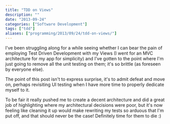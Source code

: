 ```yaml
---
title: "TDD on Views"
description: ""
date: "2013-09-24"
categories: ["Software Development"]
tags: ["tdd"]
aliases: ["programming/2013/09/24/tdd-on-views/"]
---
```


I've been struggling along for a while seeing whether I can bear the pain of employing Test Driven Development with my Views (I went for an MVC architecture for my app for simplicity) and I've gotten to the point where I'm just going to remove all the unit testing on them; it's so brittle (as foreseen by everyone else).

The point of this post isn't to express surprise, it's to admit defeat and move on, perhaps revisiting UI testing when I have more time to properly dedicate myself to it.

To be fair it really pushed me to create a decent architecture and did a great job of highlighting where my architectural decisions were poor, but it's now feeling like cleaning it up would make rewriting my tests so arduous that I'm put off, and that should never be the case! Definitely time for them to die :)
